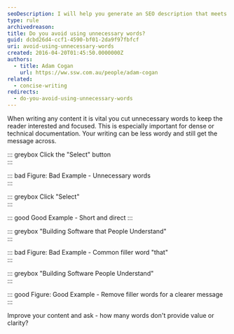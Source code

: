 ```yaml
---
seoDescription: I will help you generate an SEO description that meets the requirements. Please provide the MD or MDX content, and I'll get started! 😊
type: rule
archivedreason:
title: Do you avoid using unnecessary words?
guid: dcbd26d4-ccf1-4590-bf01-2da9f97fbfcf
uri: avoid-using-unnecessary-words
created: 2016-04-20T01:45:50.0000000Z
authors:
  - title: Adam Cogan
    url: https://ww.ssw.com.au/people/adam-cogan
related:
  - concise-writing
redirects:
  - do-you-avoid-using-unnecessary-words
---
```


When writing any content it is vital you cut unnecessary words to keep the reader interested and focused. This is especially important for dense or technical documentation.
Your writing can be less wordy and still get the message across.

<!--endintro-->

::: greybox
Click the "Select" button  
:::

::: bad
Figure: Bad Example - Unnecessary words  
:::

::: greybox
Click "Select"  
:::

::: good
Good Example - Short and direct
:::

::: greybox
"Building Software that People Understand"  
:::

::: bad
Figure: Bad Example - Common filler word "that"  
:::

::: greybox
"Building Software People Understand"  
:::

::: good
Figure: Good Example - Remove filler words for a clearer message
:::

Improve your content and ask - how many words don't provide value or clarity?
